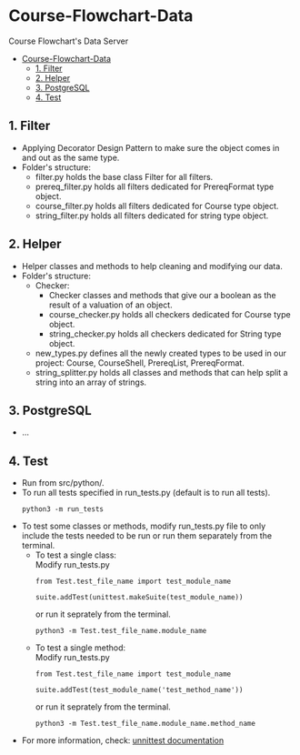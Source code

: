 # Course-Flowchart-Data
Course Flowchart's Data Server

- [Course-Flowchart-Data](#course-flowchart-data)
  - [1. Filter](#1-filter)
  - [2. Helper](#2-helper)
  - [3. PostgreSQL](#3-postgresql)
  - [4. Test](#4-test)

## 1. Filter
- Applying Decorator Design Pattern to make sure the object comes in and out as the same type.
- Folder's structure:
  + filter.py holds the base class Filter for all filters.
  + prereq_filter.py holds all filters dedicated for PrereqFormat type object.
  + course_filter.py holds all filters dedicated for Course type object.
  + string_filter.py holds all filters dedicated for string type object.

## 2. Helper
- Helper classes and methods to help cleaning and modifying our data.
- Folder's structure:
  + Checker:
    + Checker classes and methods that give our a boolean as the result of a valuation of an object.
    + course_checker.py holds all checkers dedicated for Course type object.
    + string_checker.py holds all checkers dedicated for String type object.
  + new_types.py defines all the newly created types to be used in our project: Course, CourseShell, PrereqList, PrereqFormat.
  + string_splitter.py holds all classes and methods that can help split a string into an array of strings.

## 3. PostgreSQL
- ...

## 4. Test
- Run from src/python/.
- To run all tests specified in run_tests.py (default is to run all tests).
  ```
  python3 -m run_tests
  ```
- To test some classes or methods, modify run_tests.py file to only include the tests needed to be run or run them separately from the terminal.
  + To test a single class:<br>
    Modify run_tests.py
    ```
    from Test.test_file_name import test_module_name

    suite.addTest(unittest.makeSuite(test_module_name))
    ```
    or run it seprately from the terminal.
    ```
    python3 -m Test.test_file_name.module_name
    ```
  + To test a single method:<br>
    Modify run_tests.py
    ```
    from Test.test_file_name import test_module_name

    suite.addTest(test_module_name('test_method_name'))
    ```
    or run it seprately from the terminal.
    ```
    python3 -m Test.test_file_name.module_name.method_name
    ```
- For more information, check: [unnittest documentation](https://docs.python.org/3/library/unittest.html)